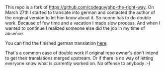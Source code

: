 This repo is a fork of https://github.com/codeguy/php-the-right-way.
On March 27th I started to translate into german and contacted the author of the original version to let him know about it.
So noone has to do double work.
Because of few time and a vacation I made slow process. And when I wanted to continue I realized someone else did the job in my time of absence.

You can find the finished german translation [here](https://github.com/rwetzlmayr/php-the-right-way).

That's a common case of double work if original repo owner's don't intend to get their translations merged upstream. Or if there is no way of letting everyone know what is currently worked on. No offense to anybody :-)
